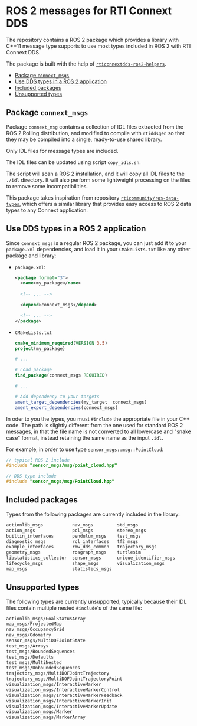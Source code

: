 # ROS 2 messages for RTI Connext DDS

The repository contains a ROS 2 package which provides a library with
C++11 message type supports to use most types included in ROS 2
with RTI Connext DDS.

The package is built with the help of [`rticonnextdds-ros2-helpers`](https://github.com/asorbini/rticonnextdds-ros2-helpers).

- [Package `connext_msgs`](#package-connext_msgs)
- [Use DDS types in a ROS 2 application](#use-dds-types-in-a-ros-2-application)
- [Included packages](#included-packages)
- [Unsupported types](#unsupported-types)

## Package `connext_msgs`

Package `connext_msg` contains a collection of IDL files extracted from the
ROS 2 Rolling distribution, and modified to compile with `rtiddsgen` so that
they may be compiled into a single, ready-to-use shared library.

Only IDL files for message types are included.

The IDL files can be updated using script `copy_idls.sh`.

The script will scan a ROS 2 installation, and it will copy all IDL files
to the `./idl` directory. It will also perform some lightweight processing on
the files to remove some incompatibilities.

This package takes inspiration from repository [`rticommunity/ros-data-types`](https://github.com/rticommunity/ros-data-types),
which offers a similar library that provides easy access to ROS 2 data types to
any Connext application.

## Use DDS types in a ROS 2 application

Since `connext_msgs` is a regular ROS 2 package, you can just add it to your
`package.xml` dependencies, and load it in your `CMakeLists.txt` like any other
package and library:

- `package.xml`:

  ```xml
  <package format="3">
    <name>my_package</name>
    
    <!-- ... -->

    <depend>connext_msgs</depend>
  
    <!-- ... -->
  </package>
  ```

- `CMakeLists.txt`

  ```cmake
  cmake_minimum_required(VERSION 3.5)
  project(my_package)

  # ...

  # Load package
  find_package(connext_msgs REQUIRED)

  # ...

  # Add dependency to your targets
  ament_target_dependencies(my_target  connext_msgs)
  ament_export_dependencies(connext_msgs)

  ```

In oder to you the types, you must `#include` the appropriate file in your C++
code. The path is slightly different from the one used for standard ROS 2 messages,
in that the file name is not converted to all lowercase and "snake case" format,
instead retaining the same name as the input `.idl`.

For example, in order to use type `sensor_msgs::msg::PointCloud`:

```cpp
// typical ROS 2 include
#include "sensor_msgs/msg/point_cloud.hpp"

// DDS type include
#include "sensor_msgs/msg/PointCloud.hpp"
```

## Included packages

Types from the following packages are currently included in the library:

```txt
actionlib_msgs           nav_msgs         std_msgs
action_msgs              pcl_msgs         stereo_msgs
builtin_interfaces       pendulum_msgs    test_msgs
diagnostic_msgs          rcl_interfaces   tf2_msgs
example_interfaces       rmw_dds_common   trajectory_msgs
geometry_msgs            rosgraph_msgs    turtlesim
libstatistics_collector  sensor_msgs      unique_identifier_msgs
lifecycle_msgs           shape_msgs       visualization_msgs
map_msgs                 statistics_msgs
```

## Unsupported types

The following types are currently unsupported, typically because their IDL files
contain multiple nested `#include`'s of the same file:

```txt
actionlib_msgs/GoalStatusArray
map_msgs/ProjectedMap
nav_msgs/OccupancyGrid
nav_msgs/Odometry
sensor_msgs/MultiDOFJointState
test_msgs/Arrays
test_msgs/BoundedSequences
test_msgs/Defaults
test_msgs/MultiNested
test_msgs/UnboundedSequences
trajectory_msgs/MultiDOFJointTrajectory
trajectory_msgs/MultiDOFJointTrajectoryPoint
visualization_msgs/InteractiveMarker
visualization_msgs/InteractiveMarkerControl
visualization_msgs/InteractiveMarkerFeedback
visualization_msgs/InteractiveMarkerInit
visualization_msgs/InteractiveMarkerUpdate
visualization_msgs/Marker
visualization_msgs/MarkerArray
```
